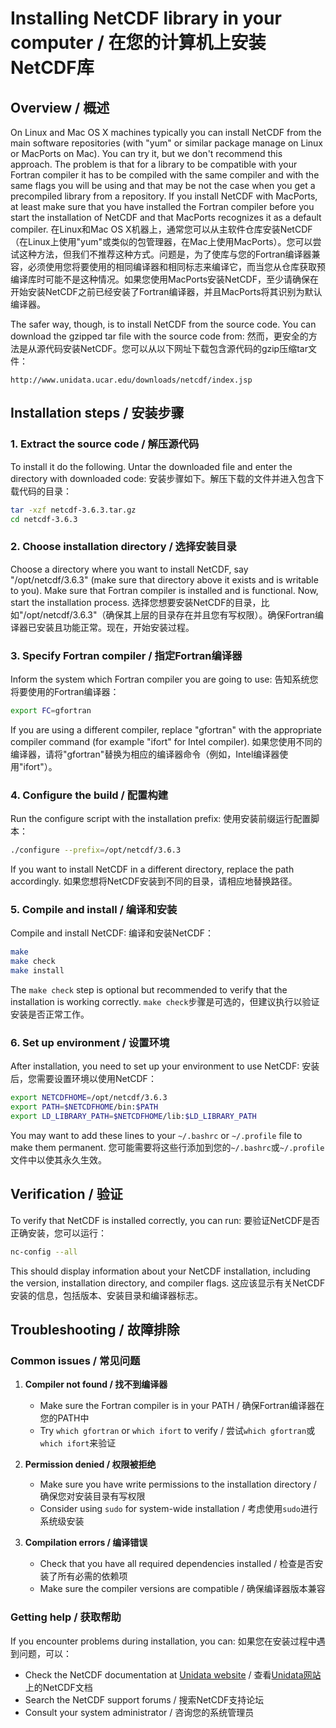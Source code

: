 # Installing NetCDF library in your computer / 在您的计算机上安装NetCDF库

## Overview / 概述

On Linux and Mac OS X machines typically you can install NetCDF from the main software repositories (with "yum" or similar package manage on Linux or MacPorts on Mac). You can try it, but we don't recommend this approach. The problem is that for a library to be compatible with your Fortran compiler it has to be compiled with the same compiler and with the same flags you will be using and that may be not the case when you get a precompiled library from a repository. If you install NetCDF with MacPorts, at least make sure that you have installed the Fortran compiler before you start the installation of NetCDF and that MacPorts recognizes it as a default compiler.
在Linux和Mac OS X机器上，通常您可以从主软件仓库安装NetCDF（在Linux上使用"yum"或类似的包管理器，在Mac上使用MacPorts）。您可以尝试这种方法，但我们不推荐这种方式。问题是，为了使库与您的Fortran编译器兼容，必须使用您将要使用的相同编译器和相同标志来编译它，而当您从仓库获取预编译库时可能不是这种情况。如果您使用MacPorts安装NetCDF，至少请确保在开始安装NetCDF之前已经安装了Fortran编译器，并且MacPorts将其识别为默认编译器。

The safer way, though, is to install NetCDF from the source code. You can download the gzipped tar file with the source code from:
然而，更安全的方法是从源代码安装NetCDF。您可以从以下网址下载包含源代码的gzip压缩tar文件：

```text
http://www.unidata.ucar.edu/downloads/netcdf/index.jsp
```

## Installation steps / 安装步骤

### 1. Extract the source code / 解压源代码

To install it do the following. Untar the downloaded file and enter the directory with downloaded code:
安装步骤如下。解压下载的文件并进入包含下载代码的目录：

```bash
tar -xzf netcdf-3.6.3.tar.gz
cd netcdf-3.6.3
```

### 2. Choose installation directory / 选择安装目录

Choose a directory where you want to install NetCDF, say "/opt/netcdf/3.6.3" (make sure that directory above it exists and is writable to you). Make sure that Fortran compiler is installed and is functional. Now, start the installation process.
选择您想要安装NetCDF的目录，比如"/opt/netcdf/3.6.3"（确保其上层的目录存在并且您有写权限）。确保Fortran编译器已安装且功能正常。现在，开始安装过程。

### 3. Specify Fortran compiler / 指定Fortran编译器

Inform the system which Fortran compiler you are going to use:
告知系统您将要使用的Fortran编译器：

```bash
export FC=gfortran
```

If you are using a different compiler, replace "gfortran" with the appropriate compiler command (for example "ifort" for Intel compiler).
如果您使用不同的编译器，请将"gfortran"替换为相应的编译器命令（例如，Intel编译器使用"ifort"）。

### 4. Configure the build / 配置构建

Run the configure script with the installation prefix:
使用安装前缀运行配置脚本：

```bash
./configure --prefix=/opt/netcdf/3.6.3
```

If you want to install NetCDF in a different directory, replace the path accordingly.
如果您想将NetCDF安装到不同的目录，请相应地替换路径。

### 5. Compile and install / 编译和安装

Compile and install NetCDF:
编译和安装NetCDF：

```bash
make
make check
make install
```

The `make check` step is optional but recommended to verify that the installation is working correctly.
`make check`步骤是可选的，但建议执行以验证安装是否正常工作。

### 6. Set up environment / 设置环境

After installation, you need to set up your environment to use NetCDF:
安装后，您需要设置环境以使用NetCDF：

```bash
export NETCDFHOME=/opt/netcdf/3.6.3
export PATH=$NETCDFHOME/bin:$PATH
export LD_LIBRARY_PATH=$NETCDFHOME/lib:$LD_LIBRARY_PATH
```

You may want to add these lines to your `~/.bashrc` or `~/.profile` file to make them permanent.
您可能需要将这些行添加到您的`~/.bashrc`或`~/.profile`文件中以使其永久生效。

## Verification / 验证

To verify that NetCDF is installed correctly, you can run:
要验证NetCDF是否正确安装，您可以运行：

```bash
nc-config --all
```

This should display information about your NetCDF installation, including the version, installation directory, and compiler flags.
这应该显示有关NetCDF安装的信息，包括版本、安装目录和编译器标志。

## Troubleshooting / 故障排除

### Common issues / 常见问题

1. **Compiler not found / 找不到编译器**
   - Make sure the Fortran compiler is in your PATH / 确保Fortran编译器在您的PATH中
   - Try `which gfortran` or `which ifort` to verify / 尝试`which gfortran`或`which ifort`来验证

2. **Permission denied / 权限被拒绝**
   - Make sure you have write permissions to the installation directory / 确保您对安装目录有写权限
   - Consider using `sudo` for system-wide installation / 考虑使用`sudo`进行系统级安装

3. **Compilation errors / 编译错误**
   - Check that you have all required dependencies installed / 检查是否安装了所有必需的依赖项
   - Make sure the compiler versions are compatible / 确保编译器版本兼容

### Getting help / 获取帮助

If you encounter problems during installation, you can:
如果您在安装过程中遇到问题，可以：

- Check the NetCDF documentation at [Unidata website](https://www.unidata.ucar.edu/software/netcdf/docs/) / 查看[Unidata网站](https://www.unidata.ucar.edu/software/netcdf/docs/)上的NetCDF文档
- Search the NetCDF support forums / 搜索NetCDF支持论坛
- Consult your system administrator / 咨询您的系统管理员
